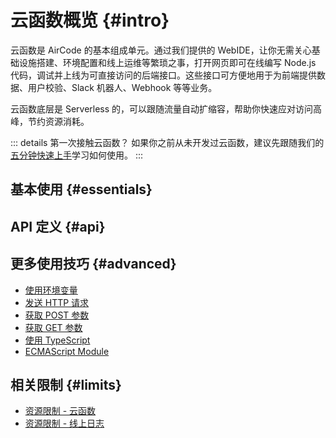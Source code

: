 # 云函数概览 {#intro}

云函数是 AirCode 的基本组成单元。通过我们提供的 WebIDE，让你无需关心基础设施搭建、环境配置和线上运维等繁琐之事，打开网页即可在线编写 Node.js 代码，调试并上线为可直接访问的后端接口。这些接口可方便地用于为前端提供数据、用户校验、Slack 机器人、Webhook 等等业务。

云函数底层是 Serverless 的，可以跟随流量自动扩缩容，帮助你快速应对访问高峰，节约资源消耗。

::: details 第一次接触云函数？
如果你之前从未开发过云函数，建议先跟随我们的[五分钟快速上手](/getting-started/)学习如何使用。
:::

## 基本使用 {#essentials}

<ListBoxContainer>
<ListBox
  link="/guide/functions/development"
  title="在线开发云函数"
  description="使用 WebIDE 在线开发云函数代码，了解云函数的参数、返回、错误处理和时区等问题"
/>
<ListBox
  link="/guide/functions/debug"
  title="在线调试云函数"
  description="了解如何在线调试接口代码，传递参数并查看运行结果，以及如何使用线上请求来提升调试效率"
/>
<ListBox
  link="/guide/functions/require"
  title="函数间引用"
  description="在同一个应用中，通过 require 来引用其他云函数，实现函数间的调用"
/>
<ListBox
  link="/guide/functions/deployment"
  title="部署云函数"
  description="将开发完成的函数部署到线上，生成可直接访问的 URL 地址，并了解如何查看和管理版本"
/>
<ListBox
  link="/guide/functions/invoke"
  title="调用云函数"
  description="通过 SDK 或 HTTP 调用云函数，包含对超时时间和 CORS 等策略的说明"
/>
<ListBox
  link="/guide/functions/logs"
  title="线上日志"
  description="实时获取函数运行过程中生成的日志，还可以通过时间、关键字等信息来过滤日志内容，方便问题排查"
/>
<ListBox
  link="/guide/functions/npm"
  title="使用 NPM 安装依赖"
  description="了解如何使用 NPM 来在线查找、安装和管理应用的依赖"
/>
<ListBox
  link="/guide/functions/scheduled-tasks"
  title="使用定时任务"
  description="无需写 Cronjob 表达式，像在日历中安排日程一样配置定时任务" />
</ListBoxContainer>

## API 定义 {#api}

<ListBoxContainer>
<ListBox
  link="/reference/server/functions-runtime"
  title="云函数运行时"
  description="关于云函数 Node.js 版本、超时时间、环境变量、自动扩缩容、冷启动等的说明"
/>
<ListBox
  link="/reference/server/functions-api"
  title="云函数 API"
  description="关于函数模板、params 及 context 的定义"
/>
</ListBoxContainer>

## 更多使用技巧 {#advanced}

- [使用环境变量](/guide/functions/env)
- [发送 HTTP 请求](/guide/functions/http-request)
- [获取 POST 参数](/guide/functions/post-params)
- [获取 GET 参数](/guide/functions/get-params)
- [使用 TypeScript](/guide/functions/typescript)
- [ECMAScript Module](/guide/functions/esm)


## 相关限制 {#limits}

- [资源限制 - 云函数](/about/limits#functions)
- [资源限制 - 线上日志](/about/limits#logs)
